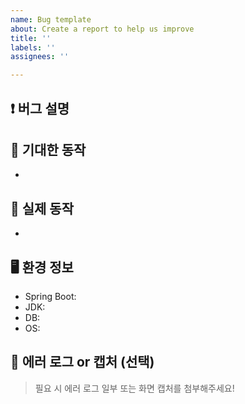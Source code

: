 ```yaml
---
name: Bug template
about: Create a report to help us improve
title: ''
labels: ''
assignees: ''

---
```


## ❗ 버그 설명


## 🤔 기대한 동작
-

## 🐞 실제 동작
-

## 🖥 환경 정보
- Spring Boot: 
- JDK: 
- DB: 
- OS: 

## 📸 에러 로그 or 캡처 (선택)
> 필요 시 에러 로그 일부 또는 화면 캡처를 첨부해주세요!
